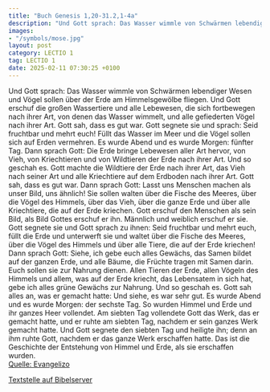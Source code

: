 ```yaml
---
title: "Buch Genesis 1,20-31.2,1-4a"
description: "Und Gott sprach: Das Wasser wimmle von Schwärmen lebendiger Wesen und Vögel sollen über der Erde am Himmelsgewölbe fliegen. Und Gott erschuf die großen Wassertiere und alle Lebewesen, die sich fortbewegen nach ihrer Art, von denen das Wasser wimmelt, und alle gefiederten Vögel na...."
images:
- "/symbols/mose.jpg"
layout: post
category: LECTIO 1
tag: LECTIO 1
date: 2025-02-11 07:30:25 +0100
---
```

Und Gott sprach: Das Wasser wimmle von Schwärmen lebendiger Wesen und Vögel sollen über der Erde am Himmelsgewölbe fliegen.
Und Gott erschuf die großen Wassertiere und alle Lebewesen, die sich fortbewegen nach ihrer Art, von denen das Wasser wimmelt, und alle gefiederten Vögel nach ihrer Art.<!--more--> Gott sah, dass es gut war.
Gott segnete sie und sprach: Seid fruchtbar und mehrt euch! Füllt das Wasser im Meer und die Vögel sollen sich auf Erden vermehren.
Es wurde Abend und es wurde Morgen: fünfter Tag.
Dann sprach Gott: Die Erde bringe Lebewesen aller Art hervor, von Vieh, von Kriechtieren und von Wildtieren der Erde nach ihrer Art. Und so geschah es.
Gott machte die Wildtiere der Erde nach ihrer Art, das Vieh nach seiner Art und alle Kriechtiere auf dem Erdboden nach ihrer Art. Gott sah, dass es gut war.
Dann sprach Gott: Lasst uns Menschen machen als unser Bild, uns ähnlich! Sie sollen walten über die Fische des Meeres, über die Vögel des Himmels, über das Vieh, über die ganze Erde und über alle Kriechtiere, die auf der Erde kriechen.
Gott erschuf den Menschen als sein Bild, als Bild Gottes erschuf er ihn. Männlich und weiblich erschuf er sie.
Gott segnete sie und Gott sprach zu ihnen: Seid fruchtbar und mehrt euch, füllt die Erde und unterwerft sie und waltet über die Fische des Meeres, über die Vögel des Himmels und über alle Tiere, die auf der Erde kriechen!
Dann sprach Gott: Siehe, ich gebe euch alles Gewächs, das Samen bildet auf der ganzen Erde, und alle Bäume, die Früchte tragen mit Samen darin. Euch sollen sie zur Nahrung dienen.
Allen Tieren der Erde, allen Vögeln des Himmels und allem, was auf der Erde kriecht, das Lebensatem in sich hat, gebe ich alles grüne Gewächs zur Nahrung. Und so geschah es.
Gott sah alles an, was er gemacht hatte: Und siehe, es war sehr gut. Es wurde Abend und es wurde Morgen: der sechste Tag.
So wurden Himmel und Erde und ihr ganzes Heer vollendet.
Am siebten Tag vollendete Gott das Werk, das er gemacht hatte, und er ruhte am siebten Tag, nachdem er sein ganzes Werk gemacht hatte.
Und Gott segnete den siebten Tag und heiligte ihn; denn an ihm ruhte Gott, nachdem er das ganze Werk erschaffen hatte.
Das ist die Geschichte der Entstehung von Himmel und Erde, als sie erschaffen wurden.<br>
[Quelle: Evangelizo](https://evangeliumtagfuertag.org/DE/gospel)

[Textstelle auf Bibelserver](https://www.bibleserver.com/EU/1.Mose1,20-31.2,1-4a)

